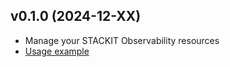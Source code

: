 ## v0.1.0 (2024-12-XX)

- Manage your STACKIT Observability resources
- [Usage example](https://github.com/stackitcloud/stackit-sdk-python/tree/main/examples/observability)

